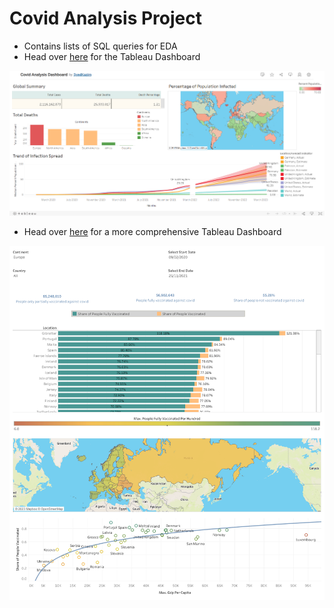 # Covid Analysis Project

* Contains lists of SQL queries for EDA
* Head over [here](https://public.tableau.com/app/profile/syedkazim/viz/CovidAnalysisDashboard_16746795412570/Dashboard1) for the Tableau Dashboard

![alt text](https://github.com/Muhammad-Kazim/CovidAnalysisProject/blob/main/CovidAnalysisDashboard.png)

* Head over [here](https://public.tableau.com/app/profile/syedkazim/viz/ComprehensiveCovidDashboard/Dashboard1) for a more comprehensive Tableau Dashboard

![alt text](https://github.com/Muhammad-Kazim/CovidAnalysisProject/blob/main/ComprehensiveCovidDashboard.png)
